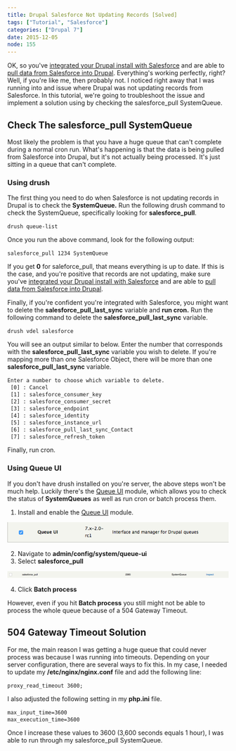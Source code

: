 ```yaml
---
title: Drupal Salesforce Not Updating Records [Solved]
tags: ["Tutorial", "Salesforce"]
categories: ["Drupal 7"]
date: 2015-12-05
node: 155
---
```


OK, so you've [integrated your Drupal install with Salesforce](/blog/integrate-salesforce-local-drupal-installation) and are able to [pull data from Salesforce into Drupal](/blog/pulling-data-salesforce-drupal). Everything's working perfectly, right? Well, if you're like me, then probably not. I noticed right away that I was running into and issue where Drupal was not updating records from Salesforce. In this tutorial, we're going to troubleshoot the issue and implement a solution using by checking the salesforce\_pull SystemQueue.

## Check The salesforce\_pull SystemQueue

​Most likely the problem is that you have a huge queue that can't complete during a normal cron run. What's happening is that the data is being pulled from Salesforce into Drupal, but it's not actually being processed. It's just sitting in a queue that can't complete.

### ​Using drush

The first thing you need to do when Salesforce is not updating records in Drupal is to check the **SystemQueue.** Run the following drush command to check the SystemQueue, specifically looking for **salesforce\_pull**.

    drush queue-list

Once you run the above command, look for the following output:

    salesforce_pull 1234 SystemQueue

​If you get **0** for saleforce\_pull, that means everything is up to date. If this is the case, and you're positive that records are not updating, make sure you've [integrated your Drupal install with Salesforce](/blog/integrate-salesforce-local-drupal-installation) and are able to [pull data from Salesforce into Drupal](/blog/pulling-data-salesforce-drupal).

Finally, if you're confident you're integrated with Salesforce, you might want to delete the  **salesforce\_pull\_last\_sync**  variable and **run cron.** Run the following command to delete the  **salesforce\_pull\_last\_sync**  variable.

    drush vdel salesforce​

You will see an output similar to below. Enter the number that corresponds with the **salesforce\_pull\_last\_sync** variable you wish to delete. If you're mapping more than one Salesforce Object, there will be more than one **salesforce\_pull\_last\_sync** variable.

    Enter a number to choose which variable to delete.
     [0] : Cancel                            
     [1] : salesforce_consumer_key           
     [2] : salesforce_consumer_secret        
     [3] : salesforce_endpoint               
     [4] : salesforce_identity               
     [5] : salesforce_instance_url           
     [6] : salesforce_pull_last_sync_Contact 
     [7] : salesforce_refresh_token

Finally, run cron.

### Using Queue UI

If you don't have drush installed on you're server, the above steps won't be much help. Luckily there's the [Queue UI](https://www.drupal.org/project/queue_ui) module, which allows you to check the status of  **SystemQueues**  as well as run cron or batch process them.

1. Install and enable the [Queue UI](https://www.drupal.org/project/queue_ui) module.  

![](/assets/images/posts/drupal-salesforce-not-updating-records-solved/Screen-Shot-2015-12-04-at-9.13.18-PM.png)

2. Navigate to **admin/config/system/queue-ui**
3. Select  **salesforce\_pull**  

![](/assets/images/posts/drupal-salesforce-not-updating-records-solved/Screen-Shot-2015-12-04-at-8.33.28-PM.png)

4. Click  **Batch process**

However, even if you hit  **Batch process**  you still might not be able to process the whole queue because of a 504 Gateway Timeout.

## 504 Gateway Timeout Solution

For me, the main reason I was getting a huge queue that could never process was because I was running into timeouts. Depending on your server configuration, there are several ways to fix this. In my case, I needed to update my **/etc/nginx/nginx.conf** file and add the following line:

    proxy_read_timeout 3600;

I also adjusted the following setting in my **php.ini** file.

    max_input_time=3600
    max_execution_time=3600

Once I increase these values to 3600 (3,600 seconds equals 1 hour), I was able to run through my salesforce\_pull SystemQueue.